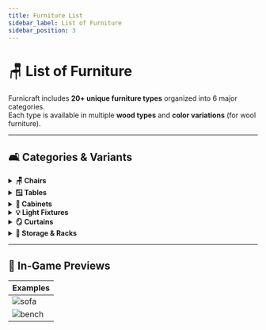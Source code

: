 ```yaml
---
title: Furniture List
sidebar_label: List of Furniture
sidebar_position: 3
---
```


# 🪑 List of Furniture

Furnicraft includes **20+ unique furniture types** organized into 6 major categories.  
Each type is available in multiple **wood types** and **color variations** (for wool furniture).

---

## 🛋️ Categories & Variants

<details>
<summary><strong>🪑 Chairs</strong></summary>

- Stool  
- Chair  
- Armchair  
- Sofa  
- Park Bench  
- Throne Chair  

</details>

<details>
<summary><strong>🪟 Tables</strong></summary>

- Table  
- Low Table  
- Pedestal Table  
- Accent Table  

</details>

<details>
<summary><strong>🧊 Cabinets</strong></summary>

- Cabinet  
- Bedside Cabinet  
- Fridge  
- Mailbox  

</details>

<details>
<summary><strong>💡 Light Fixtures</strong></summary>

- Desk Lamp  
- Street Lamp  
- Street Lamp Pole  

</details>

<details>
<summary><strong>🪞 Curtains</strong></summary>

- Curtain  
- Roller Blind  

</details>

<details>
<summary><strong>🧺 Storage & Racks</strong></summary>

- Wall Rack  

</details>

---

## 📸 In-Game Previews

| Examples |
|---------|
| ![sofa](https://user-images.githubusercontent.com/117019767/260763502-4406d23a-b64a-422b-b7d2-4aefa4795805.gif) |
| ![bench](https://user-images.githubusercontent.com/117019767/268713128-ac8077c9-63a0-4ddd-b40c-111313c9c329.gif) |